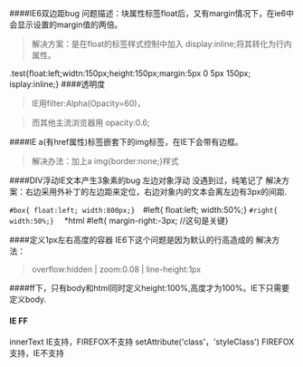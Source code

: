 ####IE6双边距bug
 问题描述：块属性标签float后，又有margin情况下，在ie6中会显示设置的margin值的两倍。
>解决方案：是在float的标签样式控制中加入 display:inline;将其转化为行内属性。

.test{float:left;widtn:150px;height:150px;margin:5px 0 5px 150px; isplay:inline;}
####透明度
>IE用filter:Alpha(Opacity=60)，

>而其他主流浏览器用 opacity:0.6;

####IE  a(有href属性)标签嵌套下的img标签，在IE下会带有边框。

>解决办法：加上a img{border:none;}样式

####DIV浮动IE文本产生3象素的bug 左边对象浮动
没遇到过，纯笔记了
解决方案：右边采用外补丁的左边距来定位，右边对象内的文本会离左边有3px的间距. 
> <div id="box"><div id="left"></div><div id="right"></div> </div>

``#box{ float:left; width:800px;} 
``#left{ float:left; width:50%;} 
``#right{ width:50%;} 
`` *html #left{ margin-right:-3px; //这句是关键} 

####定义1px左右高度的容器
IE6下这个问题是因为默认的行高造成的
解决方法：
>overflow:hidden | zoom:0.08 | line-height:1px

####ff下，只有body和html同时定义height:100%,高度才为100%。IE下只需要定义body.

#### IE FF
innerText IE支持，FIREFOX不支持
setAttribute('class'，'styleClass') FIREFOX支持，IE不支持
